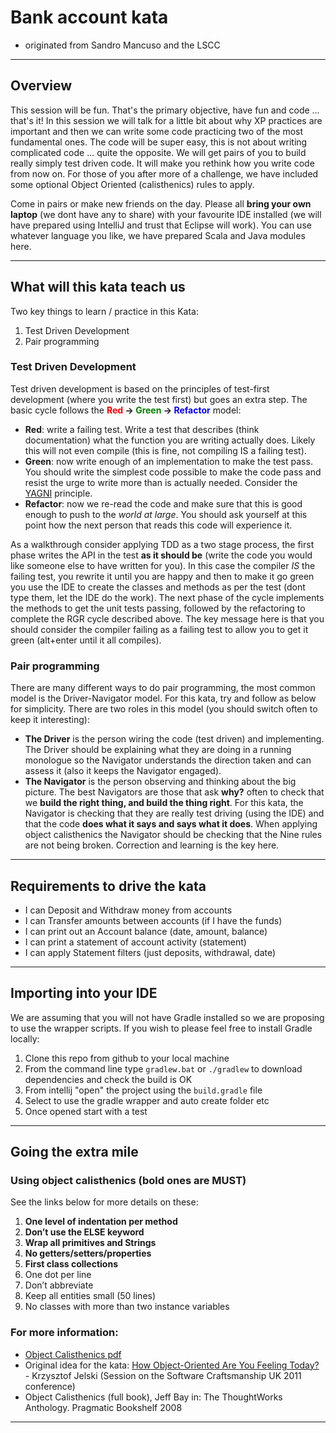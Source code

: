 # Bank account kata
 - originated from Sandro Mancuso and the LSCC

----
## Overview
This session will be fun.  That's the primary objective, have fun and code ... that's it!  In this session we will talk for a little bit about why XP practices are important and then we can write some code practicing two of the most fundamental ones.  The code will be super easy, this is not about writing complicated code ... quite the opposite.  We will get pairs of you to build really simply test driven code. It will make you rethink how you write code from now on.  For those of you after more of a challenge, we have included some optional Object Oriented (calisthenics) rules to apply.

Come in pairs or make new friends on the day.  Please all __bring your own laptop__ (we dont have any to share) with your favourite IDE installed (we will have prepared using IntelliJ and trust that Eclipse will work).  You can use whatever language you like, we have prepared Scala and Java modules here.

----
## What will this kata teach us
Two key things to learn / practice in this Kata:

1. Test Driven Development
1. Pair programming

### Test Driven Development
Test driven development is based on the principles of test-first development (where you write the test first) but goes an extra step.  The basic cycle follows the __<span style="color: red">Red</span> -> <span style="color: green">Green</span> -> <span style="color: blue">Refactor</span>__ model:

 - __Red__: write a failing test.  Write a test that describes (think documentation) what the function you are writing actually does.  Likely this will not even compile (this is fine, not compiling IS a failing test).
 - __Green__: now write enough of an implementation to make the test pass.  You should write the simplest code possible to make the code pass and resist the urge to write more than is actually needed.  Consider the [YAGNI](https://martinfowler.com/bliki/Yagni.html) principle.
 - __Refactor__: now we re-read the code and make sure that this is good enough to push to the _world at large_.  You should ask yourself at this point how the next person that reads this code will experience it.

As a walkthrough consider applying TDD as a two stage process, the first phase writes the API in the test __as it should be__ (write the code you would like someone else to have written for you).  In this case the compiler _IS_ the failing test, you rewrite it until you are happy and then to make it go green you use the IDE to create the classes and methods as per the test (dont type them, let the IDE do the work).  The next phase of the cycle implements the methods to get the unit tests passing, followed by the refactoring to complete the RGR cycle described above.  The key message here is that you should consider the compiler failing as a failing test to allow you to get it green (alt+enter until it all compiles).

### Pair programming
There are many different ways to do pair programming, the most common model is the Driver-Navigator model.  For this kata, try and follow as below for simplicity.  There are two roles in this model (you should switch often to keep it interesting):

 - __The Driver__ is the person wiring the code (test driven) and implementing.  The Driver should be explaining what they are doing in a running monologue so the Navigator understands the direction taken and can assess it (also it keeps the Navigator engaged).
 - __The Navigator__ is the person observing and thinking about the big picture.  The best Navigators are those that ask __why?__ often to check that we __build the right thing, and build the thing right__.  For this kata, the Navigator is checking that they are really test driving (using the IDE) and that the code __does what it says and says what it does__.  When applying object calisthenics the Navigator should be checking that the Nine rules are not being broken.  Correction and learning is the key here.

----
##  Requirements to drive the kata
 - I can Deposit and Withdraw money from accounts
 - I can Transfer amounts between accounts (if I have the funds)
 - I can print out an Account balance (date, amount, balance)  
 - I can print a statement of account activity (statement)  
 - I can apply Statement filters (just deposits, withdrawal, date)

----
## Importing into your IDE
We are assuming that you will not have Gradle installed so we are proposing to use the wrapper scripts.  If you wish to please feel free to install Gradle locally:

1. Clone this repo from github to your local machine
1. From the command line type `gradlew.bat` or `./gradlew` to download dependencies and check the build is OK
1. From intellij "open" the project using the `build.gradle` file
1. Select to use the gradle wrapper and auto create folder etc
1. Once opened start with a test


----
## Going the extra mile

### Using object calisthenics (bold ones are MUST)
See the links below for more details on these:

1. __One level of indentation per method__
1. __Don’t use the ELSE keyword__
1. __Wrap all primitives and Strings__
1. __No getters/setters/properties__
1. __First class collections__
1. One dot per line
1. Don’t abbreviate
1. Keep all entities small (50 lines)
1. No classes with more than two instance variables

### For more information:
-  [Object Calisthenics pdf](http://www.cs.helsinki.fi/u/luontola/tdd-2009/ext/ObjectCalisthenics.pdf)
-  Original idea for the kata: [How Object-Oriented Are You Feeling Today?](https://www.slideshare.net/KrzysztofJelski/how-object-oriented-are-you-feeling-today) - Krzysztof Jelski (Session on the Software Craftsmanship UK 2011 conference)
-  Object Calisthenics (full book), Jeff Bay in: The ThoughtWorks Anthology.
Pragmatic Bookshelf 2008

----